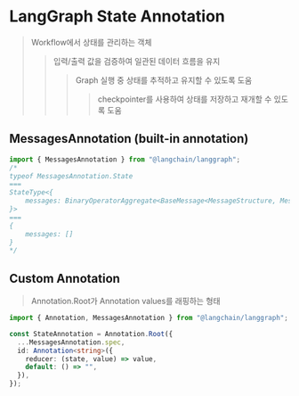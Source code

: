 # LangGraph State Annotation

> Workflow에서 상태를 관리하는 객체
>
> > 입력/출력 값을 검증하여 일관된 데이터 흐름을 유지
> >
> > > Graph 실행 중 상태를 추적하고 유지할 수 있도록 도움
> > >
> > > > checkpointer를 사용하여 상태를 저장하고 재개할 수 있도록 도움

## MessagesAnnotation (built-in annotation)

```ts
import { MessagesAnnotation } from "@langchain/langgraph";
/*
typeof MessagesAnnotation.State
===
StateType<{
    messages: BinaryOperatorAggregate<BaseMessage<MessageStructure, MessageType>[], Messages>;
}>
===
{
    messages: []
}
*/
```

## Custom Annotation

> Annotation.Root가 Annotation values를 래핑하는 형태

```ts
import { Annotation, MessagesAnnotation } from "@langchain/langgraph";

const StateAnnotation = Annotation.Root({
  ...MessagesAnnotation.spec,
  id: Annotation<string>({
    reducer: (state, value) => value,
    default: () => "",
  }),
});
```
